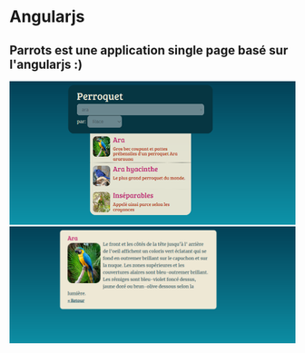 # Angularjs
## Parrots est une application single page basé sur l'angularjs :)
![image](https://github.com/davidlotfi/Angularjs/blob/master/image1.jpg)
![image](https://github.com/davidlotfi/Angularjs/blob/master/image2.jpg)

